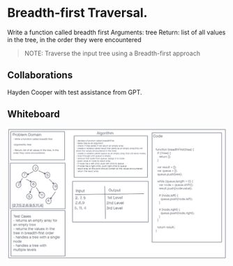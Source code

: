 # Breadth-first Traversal.

Write a function called breadth first
Arguments: tree
Return: list of all values in the tree, in the order they were encountered

> NOTE: Traverse the input tree using a Breadth-first approach

## Collaborations

Hayden Cooper with test assistance from GPT.


## Whiteboard

![DSA 17](../assets/dsa17.jpg)
